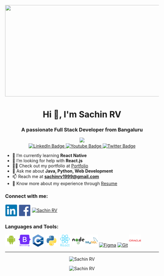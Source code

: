 <div align="center">
  <img src="https://media.giphy.com/media/dWesBcTLavkZuG35MI/giphy.gif" width="600" height="300"/>
</div>

<div id="into" align="center">
<h1 align="center">Hi 👋, I'm Sachin RV</h1>
<h3 align="center">A passionate Full Stack Developer from Bangaluru</h3>
</div>

<div id="header" align="center">
  <img src="https://media.giphy.com/media/M9gbBd9nbDrOTu1Mqx/giphy.gif" width="100"/>
</div>

<div id="badges" align="center">
  <a href="your-linkedin-URL">
    <img src="https://img.shields.io/badge/LinkedIn-blue?style=for-the-badge&logo=linkedin&logoColor=white" alt="LinkedIn Badge"/>
  </a>
  <a href="your-youtube-URL">
    <img src="https://img.shields.io/badge/YouTube-red?style=for-the-badge&logo=youtube&logoColor=white" alt="Youtube Badge"/>
  </a>
  <a href="your-twitter-URL">
    <img src="https://img.shields.io/badge/Twitter-blue?style=for-the-badge&logo=twitter&logoColor=white" alt="Twitter Badge"/>
  </a>
</div>

- 🌱 I’m currently learning **React Native**
- 🤝 I’m looking for help with **React.js**
- 👨‍💻 Check out my portfolio at [Portfolio](https://sachinrv-portfolio.netlify.app/)
- 💬 Ask me about **Java, Python, Web Development**
- 📫 Reach me at **sachinrv1999@gmail.com**
- 📄 Know more about my experience through [Resume](https://drive.google.com/file/d/15A6cX_Jh7tGHWqV2VYbBg_shhwQrf8AX/view?usp=sharing)


<h3 align="left">Connect with me:</h3>
<p align="left">
<a href="https://www.linkedin.com/in/sachrv" target="_blank"><img align="center" src="https://raw.githubusercontent.com/devicons/devicon/master/icons/linkedin/linkedin-original.svg" alt="Sachin RV" height="40" width="40" /></a>
<a href="https://www.facebook.com/sachin.rv.792" target="_blank"><img align="center" src="https://raw.githubusercontent.com/devicons/devicon/master/icons/facebook/facebook-original.svg" alt="Sachin RV" height="40" width="40" /></a>
<a href="https://www.instagram.com/iamsachinrv" target="_blank"><img align="center" src="https://raw.githubusercontent.com/devicons/devicon/master/icons/instagram/instagram-original.svg" alt="Sachin RV" height="40" width="40" /></a>
</p>

<h3 align="left">Languages and Tools:</h3>
<p align="left">
  <a href="https://developer.android.com" target="_blank"><img src="https://raw.githubusercontent.com/devicons/devicon/master/icons/android/android-original-wordmark.svg" alt="Android" width="40" height="40"/></a>
  <a href="https://getbootstrap.com" target="_blank"><img src="https://raw.githubusercontent.com/devicons/devicon/master/icons/bootstrap/bootstrap-plain-wordmark.svg" alt="Bootstrap" width="40" height="40"/></a>
  <a href="https://www.w3schools.com/cpp/" target="_blank"><img src="https://raw.githubusercontent.com/devicons/devicon/master/icons/cplusplus/cplusplus-original.svg" alt="C++" width="40" height="40"/></a>
  <a href="https://www.python.org" target="_blank"><img src="https://raw.githubusercontent.com/devicons/devicon/master/icons/python/python-original.svg" alt="Python" width="40" height="40"/></a>
  <a href="https://reactjs.org/" target="_blank"><img src="https://raw.githubusercontent.com/devicons/devicon/master/icons/react/react-original-wordmark.svg" alt="React" width="40" height="40"/></a>
  <a href="https://nodejs.org" target="_blank"><img src="https://raw.githubusercontent.com/devicons/devicon/master/icons/nodejs/nodejs-original-wordmark.svg" alt="Node.js" width="40" height="40"/></a>
  <a href="https://www.mysql.com/" target="_blank"><img src="https://raw.githubusercontent.com/devicons/devicon/master/icons/mysql/mysql-original-wordmark.svg" alt="MySQL" width="40" height="40"/></a>
  <a href="https://www.figma.com/" target="_blank"><img src="https://www.vectorlogo.zone/logos/figma/figma-icon.svg" alt="Figma" width="40" height="40"/></a>
  <a href="https://git-scm.com/" target="_blank"><img src="https://www.vectorlogo.zone/logos/git-scm/git-scm-icon.svg" alt="Git" width="40" height="40"/></a>
  <a href="https://www.oracle.com/" target="_blank"><img src="https://raw.githubusercontent.com/devicons/devicon/master/icons/oracle/oracle-original.svg" alt="Oracle" width="40" height="40"/></a>
</p>

---

<p align="center">
  <img src="https://github-readme-stats.vercel.app/api/top-langs?username=sachinrv18&show_icons=true&locale=en&layout=compact" alt="Sachin RV" />
</p>

<p align="center">
  <img src="https://github-readme-streak-stats.herokuapp.com/?user=sachinrv18" alt="Sachin RV" />
</p>
